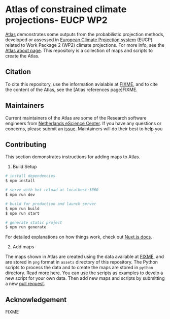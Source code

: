 # Atlas of constrained climate projections- EUCP WP2

[Atlas](https://eucp-project.github.io/atlas/)
demonstrates some outputs from the probabilistic projection methods, developed
or assessed in [European Climate Projection system](https://www.eucp-project.eu/) (EUCP)
related to Work Package 2 (WP2) climate projections. For more info, see the
[Atlas about page](https://eucp-project.github.io/atlas/about).
This repository is a collection of maps and scripts to create the Atlas.

## Citation

To cite this repository, use the information avialable at [FIXME](FIXME),
and to cite the content of the Atlas, see the [Atlas references page]FIXME.

## Maintainers

Current maintainers of the Atlas are some of the Research software engineers from
[Netherlands eScience Center](https://www.esciencecenter.nl/).
If you have any questions or concerns, please submit an
[issue](https://github.com/eucp-project/atlas/issues). Maintainers will do their
best to help you

## Contributing

This section demonstrates instructions for adding maps to Atlas.

1. Build Setup

```bash
# install dependencies
$ npm install

# serve with hot reload at localhost:3000
$ npm run dev

# build for production and launch server
$ npm run build
$ npm run start

# generate static project
$ npm run generate
```

For detailed explanations on how things work, check out [Nuxt.js docs](https://nuxtjs.org).

2. Add maps

The maps shown in Atlas are created using the data available at [FIXME](FIXME),
and are stored in `png` format in `assets` directory of this repository. The
Python scripts to process the data and to create the maps are stored in `python`
directory. Read more [here](./python/README.md).
You can use the scripts as examples to develp a new script for your own data.
Then add new maps and scripts by submitting a new [pull request](https://github.com/eucp-project/atlas/pulls).

## Acknowledgement

FIXME
